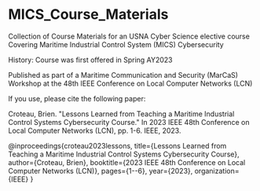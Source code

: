 # MICS_Course_Materials
Collection of Course Materials for an USNA Cyber Science elective course Covering Maritime Industrial Control System (MICS) Cybersecurity

History:
Course was first offered in Spring AY2023

Published as part of a Maritime Communication and Security (MarCaS) Workshop at the 48th IEEE Conference on Local Computer Networks (LCN)

If you use, please cite the following paper:

Croteau, Brien. "Lessons Learned from Teaching a Maritime Industrial Control Systems Cybersecurity Course." In 2023 IEEE 48th Conference on Local Computer Networks (LCN), pp. 1-6. IEEE, 2023.

@inproceedings{croteau2023lessons,
  title={Lessons Learned from Teaching a Maritime Industrial Control Systems Cybersecurity Course},
  author={Croteau, Brien},
  booktitle={2023 IEEE 48th Conference on Local Computer Networks (LCN)},
  pages={1--6},
  year={2023},
  organization={IEEE}
}
